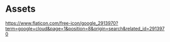 # Assets

<https://www.flaticon.com/free-icon/google_2913970?term=google+cloud&page=1&position=8&origin=search&related_id=2913970>